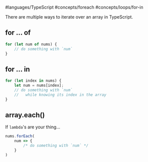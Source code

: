 #languages/TypeScript #concepts/foreach #concepts/loops/for-in

There are multiple ways to iterate over an array in TypeScript.
## for ... of
```typescript
for (let num of nums) {
	// do something with `num`
}
```
## for ... in
```typescript
for (let index in nums) {
	let num = nums[index];
	// do something with `num`
	//   while knowing its index in the array
}
```
## array.each()
If `lambda`'s are your thing...
```typescript
nums.forEach(
	num => {
		/* do something with `num` */
	}
)
```